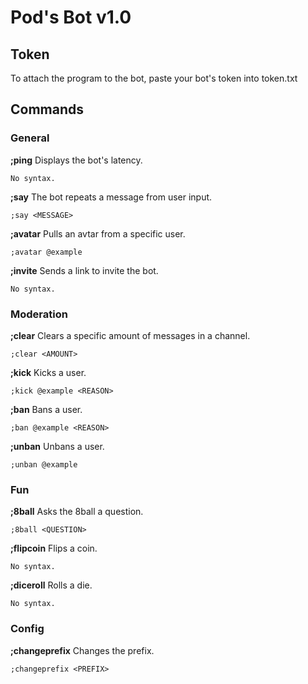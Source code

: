 # Pod's Bot v1.0

## Token

To attach the program to the bot, paste your bot's token into token.txt

## Commands

### General

**;ping**
Displays the bot's latency.
```
No syntax.
```

**;say**
The bot repeats a message from user input.
```
;say <MESSAGE>
```

**;avatar**
Pulls an avtar from a specific user.
```
;avatar @example
```

**;invite**
Sends a link to invite the bot.
```
No syntax.
```

### Moderation

**;clear**
Clears a specific amount of messages in a channel.
```
;clear <AMOUNT>
```

**;kick**
Kicks a user.
```
;kick @example <REASON>
```

**;ban**
Bans a user.
```
;ban @example <REASON>
```

**;unban**
Unbans a user.
```
;unban @example
```

### Fun

**;8ball**
Asks the 8ball a question.
```
;8ball <QUESTION>
```

**;flipcoin**
Flips a coin.
```
No syntax.
```

**;diceroll**
Rolls a die.
```
No syntax.
```

### Config

**;changeprefix**
Changes the prefix.
```
;changeprefix <PREFIX>
```